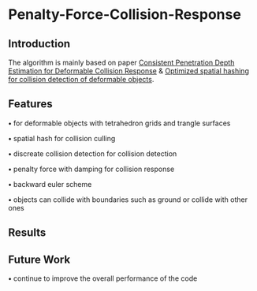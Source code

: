 # Penalty-Force-Collision-Response

## Introduction
The algorithm is mainly based on paper [Consistent Penetration Depth Estimation for Deformable Collision Response](https://cg.informatik.uni-freiburg.de/publications/2004_VMV_penetrationDepth.pdf) & [Optimized spatial hashing for collision detection of deformable objects](https://www.researchgate.net/profile/Matthias-Teschner/publication/2909661_Optimized_Spatial_Hashing_for_Collision_Detection_of_Deformable_Objects/links/54a95f140cf2eecc56e6c2c8/Optimized-Spatial-Hashing-for-Collision-Detection-of-Deformable-Objects.pdf?_tp=eyJjb250ZXh0Ijp7ImZpcnN0UGFnZSI6InB1YmxpY2F0aW9uRGV0YWlsIiwicGFnZSI6InB1YmxpY2F0aW9uRGV0YWlsIn19).

## Features
<p><strong>&bull;</strong> for deformable objects with tetrahedron grids and trangle surfaces <p>

<p><strong>&bull;</strong> spatial hash for collision culling<p> 

<p><strong>&bull;</strong> discreate collision detection for collision detection <p>

<p><strong>&bull;</strong> penalty force with damping for collision response <p>

<p><strong>&bull;</strong> backward euler scheme <p>

<p><strong>&bull;</strong> objects can collide with boundaries such as ground or collide with other ones <p>

## Results

## Future Work
<p><strong>&bull;</strong> continue to improve the overall performance of the code <p>
